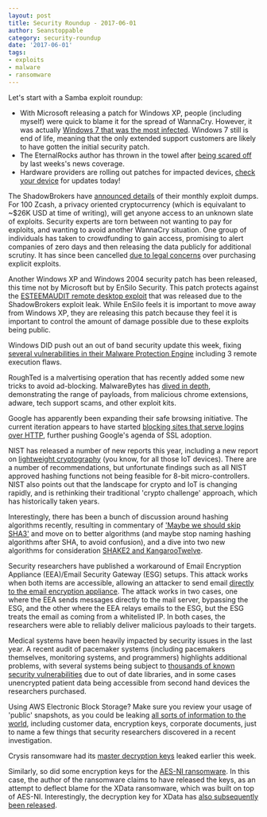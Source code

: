 ```yaml
---
layout: post
title: Security Roundup - 2017-06-01
author: Seanstoppable
category: security-roundup
date: '2017-06-01'
tags:
- exploits
- malware
- ransomware
---
```


Let's start with a Samba exploit roundup:

 * With Microsoft releasing a patch for Windows XP, people (including myself)
   were quick to blame it for the spread of WannaCry. However, it was actually
   [Windows 7 that was the most
   infected](https://nakedsecurity.sophos.com/2017/05/25/wannacry-the-rush-to-blame-xp-masked-bigger-problems/).
   Windows 7 still is end of life, meaning that the only extended support
   customers are likely to have gotten the initial security patch.
 * The EternalRocks author has thrown in the towel after [being scared
   off](https://www.bleepingcomputer.com/news/security/author-of-eternalrocks-smb-worm-calls-it-quits-after-intense-media-coverage/)
   by last weeks's news coverage.
 * Hardware providers are rolling out patches for impacted devices, [check your
   device](https://threatpost.com/cisco-netgear-readying-patches-for-samba-vulnerability/125974/)
   for updates today!

The ShadowBrokers have [announced
details](https://arstechnica.com/security/2017/05/new-shadow-brokers-0day-subscription-forces-high-risk-gamble-on-whitehats/)
of their monthly exploit dumps. For 100 Zcash, a privacy oriented
cryptocurrency (which is equivalant to ~$26K USD at time of writing), will get
anyone access to an unknown slate of exploits. Security experts are torn between
not wanting to pay for exploits, and wanting to avoid another WannaCry
situation. One group of individuals has taken to crowdfunding to gain access, 
promising to alert companies of zero days and then releasing the data publicly 
for additional scrutiny. It has since been cancelled [due to legal
concerns](https://threatpost.com/crowdfunding-effort-to-buy-shadowbrokers-exploits-shuts-down/126010/)
over purchasing explicit exploits. 

Another Windows XP and Windows 2004 security patch has been released, this time 
not by Microsoft but by EnSilo Security. This patch protects against the 
[ESTEEMAUDIT remote desktop
exploit](http://blog.ensilo.com/ensilo-releases-free-patch-for-esteemaudit-exploit)
that was released due to the ShadowBrokers exploit leak. While EnSilo feels it
is important to move away from Windows XP, they are releasing this patch because
they feel it is important to control the amount of damage possible due to these
exploits being public.

Windows DID push out an out of band security update this week, fixing [several
vulnerabilities in their Malware Protection
Engine](https://threatpost.com/microsoft-quietly-patches-another-critical-malware-protection-engine-flaw/125951/)
including 3 remote execution flaws.

RoughTed is a malvertising operation that has recently added some new tricks to
avoid ad-blocking. MalwareBytes has [dived in
depth](https://blog.malwarebytes.com/cybercrime/2017/05/roughted-the-anti-ad-blocker-malvertiser/),
demonstrating the range of payloads, from malicious chrome extensions, adware,
tech support scams, and other exploit kits.

Google has apparently been expanding their safe browsing initiative. The current
iteration appears to have started [blocking sites that serve logins over
HTTP](https://blog.sucuri.net/2017/05/non-https-websites-blacklisted-for-passwords-without-ssl.html),
further pushing Google's agenda of SSL adoption.

NIST has released a number of new reports this year, including a new report on
[lightweight
cryptography](https://www.nist.gov/publications/report-lightweight-cryptography)
(you know, for all those IoT devices). There are a number of recommendations,
but unfortunate findings such as all NIST approved hashing functions not being
feasible for 8-bit micro-controllers. NIST also points out that the landscape for
crypto and IoT is changing rapidly, and is rethinking their traditional 'crypto
challenge' approach, which has historically taken years.

Interestingly, there has been a bunch of discussion around hashing algorithms
recently, resulting in commentary of ['Maybe we should skip
SHA3'](https://www.imperialviolet.org/2017/05/31/skipsha3.html) and move on to
better algorithms (and maybe stop naming hashing algorithms after SHA, to avoid
confusion), and a dive into two new algorithms for consideration [SHAKE2 and
KangarooTwelve](https://cryptologie.net/article/393/kangarootwelve/).

Security researchers have published a workaround of Email Encryption Appliance 
(EEA)/Email Security Gateway (ESG) setups. This attack works when both items are 
accessible,  allowing an attacker to send email [directly to the email encryption
appliance](https://blog.securolytics.io/2017/05/split-tunnel-smtp-exploit-explained/).
The attack works in two cases, one where the EEA sends messages directly to the
mail server, bypassing the ESG, and the other where the EEA relays emails to the
ESG, but the ESG treats the email as coming from a whitelisted IP. In both
cases, the researchers were able to reliably deliver malicious payloads to their 
targets.

Medical systems have been heavily impacted by security issues in the last year.
A recent audit of pacemaker systems (including pacemakers themselves, monitoring
systems, and programmers) highlights additional problems, with 
several systems being subject to [thousands of known security
vulnerabilities](http://blog.whitescope.io/2017/05/understanding-pacemaker-systems.html)
due to out of date libraries, and in some cases unencrypted patient data being 
accessible from second hand devices the researchers purchased.

Using AWS Electronic Block Storage? Make sure you review your usage of 'public'
snapshots, as you could be leaking [all sorts of information to the
world](https://www.nvteh.com/news/problems-with-public-ebs-snapshots), including
customer data, encryption keys, corporate documents, just to name a few things
that security researchers discovered in a recent investigation.

Crysis ransomware had its [master decryption
keys](https://nakedsecurity.sophos.com/2017/05/26/crysis-ransomware-master-keys-posted-to-pastebin/)
leaked earlier this week. 

Similarly, so did some encryption keys for the [AES-NI 
ransomware](https://www.bleepingcomputer.com/news/security/aes-ni-ransomware-dev-releases-decryption-keys-amid-fears-of-being-framed-for-xdata-outbreak/).
In this case, the author of the ransomware claims to have released the keys, 
as an attempt to deflect blame for the XData ransomware, which was
built on top of AES-NI. Interestingly, the decryption key for XData has [also
subsequently been
released](https://www.bleepingcomputer.com/news/security/xdata-ransomware-master-decryption-keys-released-kaspersky-releases-decryptor-/).

